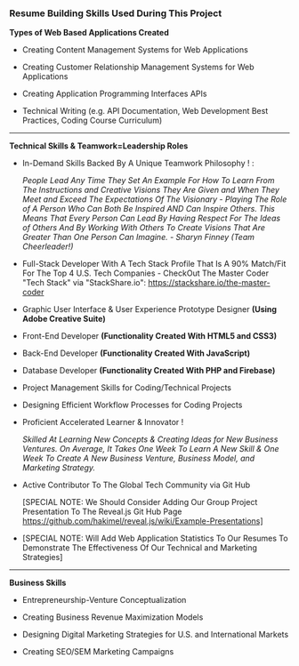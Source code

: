 
### Resume Building Skills Used During This Project


**Types of Web Based Applications Created**

* Creating Content Management Systems for Web Applications

* Creating Customer Relationship Management Systems for Web Applications

* Creating Application Programming Interfaces APIs

* Technical Writing (e.g. API Documentation, Web Development Best Practices, Coding Course Curriculum)

***

**Technical Skills & Teamwork=Leadership Roles**

* In-Demand Skills Backed By A Unique Teamwork Philosophy ! :
  
  _People Lead Any Time They Set An Example For How To Learn From The Instructions and Creative Visions They Are Given and 
   When They Meet and Exceed The Expectations Of The Visionary - Playing The Role of A Person Who Can Both Be Inspired AND 
   Can Inspire Others. This Means That Every Person Can Lead By Having Respect For The Ideas of Others And By Working With 
   Others To Create Visions That Are Greater Than One Person Can Imagine. - Sharyn Finney (Team Cheerleader!)_

* Full-Stack Developer With A Tech Stack Profile That Is A 90% Match/Fit 
  For The Top 4 U.S. Tech Companies - CheckOut The Master Coder "Tech Stack" via "StackShare.io": 
  https://stackshare.io/the-master-coder   

* Graphic User Interface & User Experience Prototype Designer **(Using Adobe Creative Suite)**

* Front-End Developer **(Functionality Created With HTML5 and CSS3)** 

* Back-End Developer **(Functionality Created With JavaScript)**

* Database Developer **(Functionality Created With PHP and Firebase)**

* Project Management Skills for Coding/Technical Projects

* Designing Efficient Workflow Processes for Coding Projects

* Proficient Accelerated Learner & Innovator !
  
  _Skilled At Learning New Concepts & Creating Ideas for New Business Ventures.
   On Average, It Takes One Week To Learn A New Skill & One Week To Create A New Business Venture, Business Model, and
   Marketing Strategy._ 
 
* Active Contributor To The Global Tech Community via Git Hub 
  
  [SPECIAL NOTE: We Should Consider Adding Our Group Project Presentation To The Reveal.js Git Hub Page
  https://github.com/hakimel/reveal.js/wiki/Example-Presentations] 


* [SPECIAL NOTE: Will Add Web Application Statistics To Our Resumes To Demonstrate The Effectiveness Of Our Technical and 
  Marketing Strategies] 


***

**Business Skills**

* Entrepreneurship-Venture Conceptualization

* Creating Business Revenue Maximization Models

* Designing Digital Marketing Strategies for U.S. and International Markets

* Creating SEO/SEM Marketing Campaigns
  